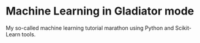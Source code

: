 # Machine Learning in Gladiator mode

My so-called machine learning tutorial marathon using Python and Scikit-Learn tools.
